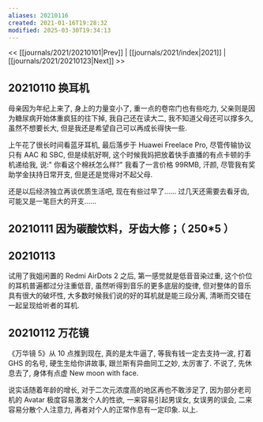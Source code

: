```yaml
---
aliases: 20210116
created: 2021-01-16T19:28:32
modified: 2025-03-30T19:34:13
---
```


<< [[journals/2021/20210101|Prev]] | [[journals/2021/index|2021]] | [[journals/2021/20210123|Next]] >>

## 20210110 换耳机

母亲因为年纪上来了, 身上的力量变小了, 重一点的卷帘门也有些吃力, 父亲则是因为糖尿病开始体重疯狂的往下掉, 我自己还在读大二, 我不知道父母还可以撑多久, 虽然不想要长大, 但是我还是希望自己可以再成长得快一些.

上午花了很长时间看蓝牙耳机, 最后落步于 Huawei Freelace Pro, 尽管传输协议只有 AAC 和 SBC, 但是续航好啊, 这个时候我妈把放着快手直播的有点卡顿的手机递给我, 说:" 你看这个棉袄怎么样?" 我看了一言价格 99RMB, 汗颜, 尽管我有奖助学金扶持日常开支, 但是还是觉得对不起父母.

还是以后经济独立再谈优质生活吧, 现在有些过早了...... 过几天还需要去看牙齿, 可能又是一笔巨大的开支......

## 20210111 因为碳酸饮料，牙齿大修；（ 250*5 ）

## 20210113

试用了我姐闲置的 Redmi AirDots 2 之后, 第一感觉就是低音音染过重, 这个价位的耳机普遍都过分注重低音, 虽然听得到音乐的更多底层的旋律, 但对整体的音乐具有很大的破坏性, 大多数时候我们说的好的耳机就是能三段分离, 清晰而交错在一起呈现给听者的耳机.

## 20210112 万花镜

《万华镜 5》从 10 点推到现在, 真的是太牛逼了, 等我有钱一定去支持一波, 打着 GHS 的名号, 硬生生给你讲故事, 跟兰斯有异曲同工之妙, 太厉害了. 不说了, 先休息去了, 身体有点虚 New moon with face.

说实话随着年龄的增长, 对于二次元浓度高的地区再也不敢涉足了, 因为部分老司机的 Avatar 极度容易激发个人的性欲, 一来容易引起男误女, 女误男的误会, 二来容易分散个人注意力, 再者对个人的正常作息有一定印象. 以上.
